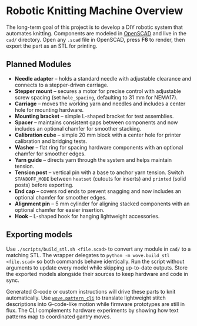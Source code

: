 # Robotic Knitting Machine Overview

The long-term goal of this project is to develop a DIY robotic system that automates knitting.
Components are modeled in [OpenSCAD](https://openscad.org) and live in the `cad/` directory.
Open any `.scad` file in OpenSCAD, press **F6** to render, then export the part as an STL for
printing.

## Planned Modules
- **Needle adapter** – holds a standard needle with adjustable clearance and connects to a
  stepper-driven carriage.
- **Stepper mount** – secures a motor for precise control with adjustable screw spacing
  (set `hole_spacing`, defaulting to 31 mm for NEMA17).
- **Carriage** – moves the working yarn and needles and includes a center hole for mounting
  hardware.
- **Mounting bracket** – simple L-shaped bracket for test assemblies.
- **Spacer** – maintains consistent gaps between components and now includes an
  optional chamfer for smoother stacking.
- **Calibration cube** – simple 20 mm block with a center hole for printer
  calibration and bridging tests.
- **Washer** – flat ring for spacing hardware components with an optional chamfer for
  smoother edges.
- **Yarn guide** – directs yarn through the system and helps maintain tension.
- **Tension post** – vertical pin with a base to anchor yarn tension.
  Switch `STANDOFF_MODE` between ``heatset`` (cutouts for inserts) and ``printed``
  (solid posts) before exporting.
- **End cap** – covers rod ends to prevent snagging and now includes an optional
  chamfer for smoother edges.
- **Alignment pin** – 5 mm cylinder for aligning stacked components with an optional
  chamfer for easier insertion.
- **Hook** – L-shaped hook for hanging lightweight accessories.

## Exporting models

Use `./scripts/build_stl.sh <file.scad>` to convert any module in `cad/` to a matching STL.
The wrapper delegates to `python -m wove.build_stl <file.scad>` so both commands behave identically.
Run the script without arguments to update every model while skipping up-to-date outputs.
Store the exported models alongside their sources to keep hardware and code in sync.

Generated G-code or custom instructions will drive these parts to knit automatically.
Use [`wove.pattern_cli`](pattern-cli.md) to translate lightweight stitch
descriptions into G-code-like motion while firmware prototypes are still in
flux. The CLI complements hardware experiments by showing how text patterns map
to coordinated gantry moves.
